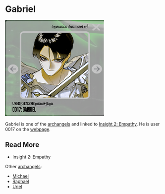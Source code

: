 # Gabriel

![img.png](../../Resources/gabriel/gabriel.png)

Gabriel is one of the [archangels](archangels) and linked to [Insight 2: Empathy](../lore/insight2-empathy). 
He is user 0017 on the [webpage](../webpage).

## Read More

- [Insight 2: Empathy](../lore/insight2-empathy)

Other [archangels](archangels):

- [Michael](michael)
- [Raphael](raphael)
- [Uriel](uriel)